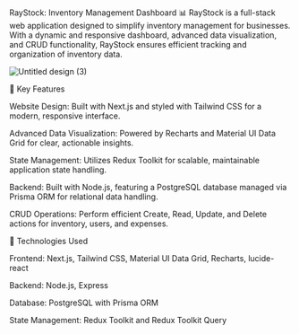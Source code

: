 RayStock: Inventory Management Dashboard 📊
RayStock is a full-stack web application designed to simplify inventory management for businesses. With a dynamic and responsive dashboard, advanced data visualization, and CRUD functionality, RayStock ensures efficient tracking and organization of inventory data.

![Untitled design (3)](https://github.com/user-attachments/assets/20c7d7a5-9c5b-4aae-b492-55edf6960851)


🌟 Key Features

Website Design: Built with Next.js and styled with Tailwind CSS for a modern, responsive interface.

Advanced Data Visualization: Powered by Recharts and Material UI Data Grid for clear, actionable insights.

State Management: Utilizes Redux Toolkit for scalable, maintainable application state handling.

Backend: Built with Node.js, featuring a PostgreSQL database managed via Prisma ORM for relational data handling.

CRUD Operations: Perform efficient Create, Read, Update, and Delete actions for inventory, users, and expenses.

🚀 Technologies Used

Frontend: Next.js, Tailwind CSS, Material UI Data Grid, Recharts, lucide-react

Backend: Node.js, Express

Database: PostgreSQL with Prisma ORM

State Management: Redux Toolkit and Redux Toolkit Query
